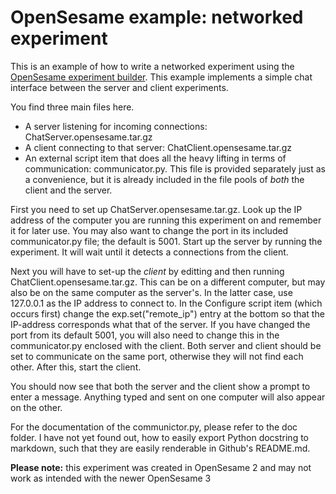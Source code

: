 # OpenSesame example: networked experiment
This is an example of how to write a networked experiment using the [OpenSesame experiment builder](https://github.com/smathot/OpenSesame). This example implements a simple chat interface between the server and client experiments.

You find three main files here.

- A server listening for incoming connections: ChatServer.opensesame.tar.gz
- A client connecting to that server: ChatClient.opensesame.tar.gz
- An external script item that does all the heavy lifting in terms of communication: communicator.py. This file is provided separately just as a convenience, but it is already included in the file pools of *both* the client and the server.

First you need to set up ChatServer.opensesame.tar.gz. Look up the IP address of the computer you are running this experiment on and remember it for later use. You may also want to change the port in its included communicator.py file; the default is 5001. Start up the server by running the experiment. It will wait  until it detects a connections from the client.

Next you will have to set-up the *client* by editting and then running ChatClient.opensesame.tar.gz. This can be on a different computer, but may also be on the same computer as the server's. In the latter case, use 127.0.0.1 as the IP address to connect to. In the Configure script item (which occurs first) change the exp.set("remote_ip") entry at the bottom so that the IP-address corresponds what that of the server. If you have changed the port from its default 5001, you will also need to change this in the communicator.py enclosed with the client. Both server and client should be set to communicate on the same port, otherwise they will not find each other. After this, start the client.

You should now see that both the server and the client show a prompt to enter a message. Anything typed and sent on one computer will also appear on the other.

For the documentation of the communictor.py, please refer to the doc folder. I have not yet found out, how to easily export Python docstring to markdown, such that they are easily renderable in Github's README.md.

**Please note:** this experiment was created in OpenSesame 2 and may not work as intended with the newer OpenSesame 3 